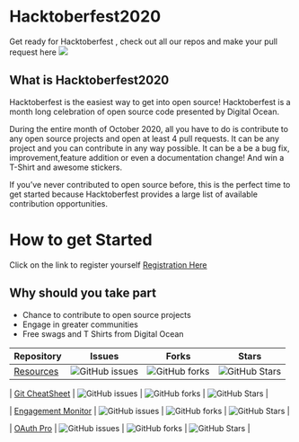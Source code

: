<h1>
Hacktoberfest2020
</h1>
Get ready for Hacktoberfest , check out all our repos and make your pull request here  

<img src="https://embed-fastly.wistia.com/deliveries/49bd387c40e2c5aada92abdf973bc46d.webp?image_crop_resized=960x540">

<h2>
 What is Hacktoberfest2020
</h2>
Hacktoberfest is the easiest way to get into open source! Hacktoberfest is a month long celebration of open source code presented by Digital Ocean.

During the entire month of October 2020, all you have to do is contribute to any open source projects and open at least 4 pull requests. It can be any project and you can contribute in any way possible. It can be a be a bug fix, improvement,feature addition  or even a documentation change! And win a T-Shirt and awesome stickers.

If you’ve never contributed to open source before, this is the perfect time to get started because Hacktoberfest provides a large list of available contribution opportunities.

<h1>
How to get Started
</h1>

Click on the link to register yourself  [Registration Here](https://hacktoberfest.digitalocean.com/)

## Why should you take part
-  Chance to contribute to open source projects 
- Engage in greater communities 
- Free swags and T Shirts from Digital Ocean



| Repository | Issues | Forks | Stars | 
|---- | ----- | ----- | ---- | 
| [Resources](https://github.com/CodeChefVIT/resources) | ![GitHub issues](https://img.shields.io/github/issues/CodeChefVIT/resources) | 	![GitHub forks](https://img.shields.io/github/forks/CodeChefVIT/resources) | ![GitHub Stars](https://img.shields.io/github/stars/CodeChefVIT/resources?color=green) |

| [Git CheatSheet](https://github.com/CodeChefVIT/git-cheatsheet) | ![GitHub issues](https://img.shields.io/github/issues/CodeChefVIT/git-cheatsheet) | ![GitHub forks](https://img.shields.io/github/forks/CodeChefVIT/git-cheatsheet) | ![GitHub Stars](https://img.shields.io/github/stars/CodeChefVIT/git-cheatsheet) |

| [Engagement Monitor](https://github.com/CodeChefVIT/Engagement-Monitor) | ![GitHub issues](https://img.shields.io/github/issues/CodeChefVIT/Engagement-Monitor) | ![GitHub forks](https://img.shields.io/github/forks/CodeChefVIT/Engagement-Monitor) | ![GitHub Stars](https://img.shields.io/github/stars/CodeChefVIT/Engagement-Monitor) |

| [OAuth Pro](https://github.com/CodeChefVIT/OAuth-Pro) | ![GitHub issues](https://img.shields.io/github/issues/CodeChefVIT/OAuth-Pro) | ![GitHub forks](https://img.shields.io/github/forks/CodeChefVIT/OAuth-Pro) | ![GitHub Stars](https://img.shields.io/github/stars/CodeChefVIT/OAuth-Pro) | 
